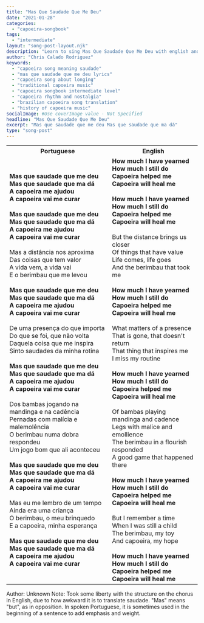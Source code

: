 ```yaml
---
title: "Mas Que Saudade Que Me Deu"
date: "2021-01-28"
categories:
  - "capoeira-songbook"
tags:
  - "intermediate"
layout: "song-post-layout.njk"
description: "Learn to sing Mas Que Saudade Que Me Deu with english and portuguese translations along with a video to help you learn."
author: "Chris Calado Rodriguez"
keywords:
  - "capoeira song meaning saudade"
  - "mas que saudade que me deu lyrics"
  - "capoeira song about longing"
  - "traditional capoeira music"
  - "capoeira songbook intermediate level"
  - "capoeira rhythm and nostalgia"
  - "brazilian capoeira song translation"
  - "history of capoeira music"
socialImage: #Use coverImage value - Not Specified
headline: "Mas Que Saudade Que Me Deu"
excerpt: "Mas que saudade que me deu Mas que saudade que ma dá"
type: "song-post"
---
```


<table class="capoeira-table">
    <tr class="header-row">
        <th>Portuguese</th>
        <th>English</th>
    </tr>
    <tr>
        <td>
            <strong>Mas que saudade que me deu</strong><br>
            <strong>Mas que saudade que ma dá</strong><br>
            <strong>A capoeira me ajudou</strong><br>
            <strong>A capoeira vai me curar</strong><br><br>
            <strong>Mas que saudade que me deu</strong><br>
            <strong>Mas que saudade que ma dá</strong><br>
            <strong>A capoeira me ajudou</strong><br>
            <strong>A capoeira vai me curar</strong><br><br>
            Mas a distância nos aproxima<br>
            Das coisas que tem valor<br>
            A vida vem, a vida vai<br>
            E o berimbau que me levou<br><br>
            <strong>Mas que saudade que me deu</strong><br>
            <strong>Mas que saudade que ma dá</strong><br>
            <strong>A capoeira me ajudou</strong><br>
            <strong>A capoeira vai me curar</strong><br><br>
            De uma presença do que importa<br>
            Do que se foi, que não volta<br>
            Daquela coisa que me inspira<br>
            Sinto saudades da minha rotina<br><br>
            <strong>Mas que saudade que me deu</strong><br>
            <strong>Mas que saudade que ma dá</strong><br>
            <strong>A capoeira me ajudou</strong><br>
            <strong>A capoeira vai me curar</strong><br><br>
            Dos bambas jogando na mandinga e na cadência<br>
            Pernadas com malícia e malemolência<br>
            O berimbau numa dobra respondeu<br>
            Um jogo bom que ali aconteceu<br><br>
            <strong>Mas que saudade que me deu</strong><br>
            <strong>Mas que saudade que ma dá</strong><br>
            <strong>A capoeira me ajudou</strong><br>
            <strong>A capoeira vai me curar</strong><br><br>
            Mas eu me lembro de um tempo<br>
            Ainda era uma criança<br>
            O berimbau, o meu brinquedo<br>
            E a capoeira, minha esperança<br><br>
            <strong>Mas que saudade que me deu</strong><br>
            <strong>Mas que saudade que ma dá</strong><br>
            <strong>A capoeira me ajudou</strong><br>
            <strong>A capoeira vai me curar</strong>
        </td>
        <td>
            <strong>How much I have yearned</strong><br>
            <strong>How much I still do</strong><br>
            <strong>Capoeira helped me</strong><br>
            <strong>Capoeira will heal me</strong><br><br>
            <strong>How much I have yearned</strong><br>
            <strong>How much I still do</strong><br>
            <strong>Capoeira helped me</strong><br>
            <strong>Capoeira will heal me</strong><br><br>
            But the distance brings us closer<br>
            Of things that have value<br>
            Life comes, life goes<br>
            And the berimbau that took me<br><br>
            <strong>How much I have yearned</strong><br>
            <strong>How much I still do</strong><br>
            <strong>Capoeira helped me</strong><br>
            <strong>Capoeira will heal me</strong><br><br>
            What matters of a presence<br>
            That is gone, that doesn't return<br>
            That thing that inspires me<br>
            I miss my routine<br><br>
            <strong>How much I have yearned</strong><br>
            <strong>How much I still do</strong><br>
            <strong>Capoeira helped me</strong><br>
            <strong>Capoeira will heal me</strong><br><br>
            Of bambas playing mandinga and cadence<br>
            Legs with malice and emollience<br>
            The berimbau in a flourish responded<br>
            A good game that happened there<br><br>
            <strong>How much I have yearned</strong><br>
            <strong>How much I still do</strong><br>
            <strong>Capoeira helped me</strong><br>
            <strong>Capoeira will heal me</strong><br><br>
            But I remember a time<br>
            When I was still a child<br>
            The berimbau, my toy<br>
            And capoeira, my hope<br><br>
            <strong>How much I have yearned</strong><br>
            <strong>How much I still do</strong><br>
            <strong>Capoeira helped me</strong><br>
            <strong>Capoeira will heal me</strong>
        </td>
    </tr>
</table>
<figcaption>

Author: Unknown 
Note: Took some liberty with the structure on the chorus in English, due to how awkward it is to translate saudade. "Mas" means "but", as in opposition. In spoken Portuguese, it is sometimes used in the beginning of a sentence to add emphasis and weight.

</figcaption>